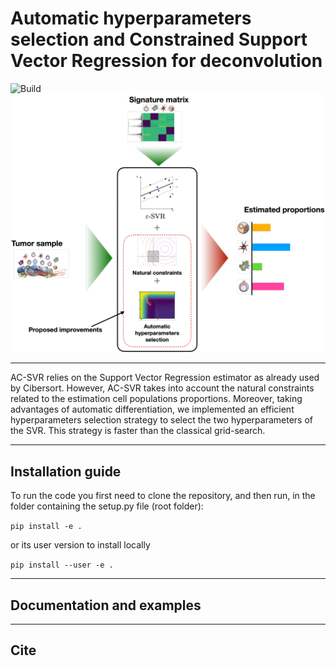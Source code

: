 # Automatic hyperparameters selection and Constrained Support Vector Regression for deconvolution
![Build](https://github.com/Klopfe/deconv/workflows/build/badge.svg?branch=master)
![](docs/img/intro_ACSVR.png)
___
AC-SVR relies on the Support Vector Regression estimator as already used by Cibersort.
However, AC-SVR takes into account the natural constraints related to the estimation cell populations proportions. 
Moreover, taking advantages of automatic differentiation, we implemented an efficient hyperparameters selection strategy to select the two hyperparameters of the SVR.
This strategy is faster than the classical grid-search. 

--- 

## Installation guide
To run the code you first need to clone the repository, and then run, in the folder containing the setup.py file (root folder):

`pip install -e .`

or its user version to install locally

`pip install --user -e .`

---

## Documentation and examples

---

## Cite

